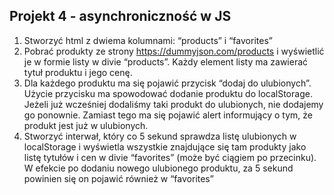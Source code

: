 ## Projekt 4 - asynchroniczność w JS

1. Stworzyć html z dwiema kolumnami: “products” i “favorites”
2. Pobrać produkty ze strony https://dummyjson.com/products i wyświetlić je w formie listy w divie “products”. Każdy element listy ma zawierać tytuł produktu i jego cenę.
3. Dla każdego produktu ma się pojawić przycisk “dodaj do ulubionych”. Użycie przycisku ma spowodować dodanie produktu do localStorage. Jeżeli już wcześniej dodaliśmy taki produkt do ulubionych, nie dodajemy go ponownie. Zamiast tego ma się pojawić alert informujący o tym, że produkt jest już w ulubionych.
4. Stworzyć interwał, który co 5 sekund sprawdza listę ulubionych w localStorage i wyświetla wszystkie znajdujące się tam produkty jako listę tytułów i cen w divie “favorites” (może być ciągiem po przecinku). W efekcie po dodaniu nowego ulubionego produktu, za 5 sekund powinien się on pojawić również w “favorites”
